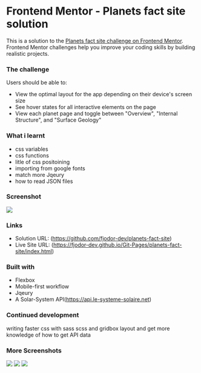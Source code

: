 # Frontend Mentor - Planets fact site solution

This is a solution to the [Planets fact site challenge on Frontend Mentor](https://www.frontendmentor.io/challenges/planets-fact-site-gazqN8w_f). Frontend Mentor challenges help you improve your coding skills by building realistic projects. 

### The challenge

Users should be able to:

- View the optimal layout for the app depending on their device's screen size
- See hover states for all interactive elements on the page
- View each planet page and toggle between "Overview", "Internal Structure", and "Surface Geology"

### What i learnt

- css variables
- css functions
- litle of css positoining
- importing from google fonts
- match more Jqeury
- how to read JSON files

### Screenshot

![](Screenshot%202022-06-08%20at%2015-29-19%20Frontend%20Mentor%20Planets%20fact%20site.png)

### Links

- Solution URL: (https://github.com/fjodor-dev/planets-fact-site)
- Live Site URL: (https://fjodor-dev.github.io/Git-Pages/planets-fact-site/index.html)

### Built with

- Flexbox
- Mobile-first workflow
- Jqeury
- A Solar-System API(https://api.le-systeme-solaire.net)

### Continued development

writing faster css with sass scss and gridbox layout and get more knowledge of how to get API data

### More Screenshots

![](Screenshot%202022-06-08%20at%2015-41-38%20Frontend%20Mentor%20Planets%20fact%20site.png)
![](Screenshot%202022-06-08%20at%2015-42-05%20Frontend%20Mentor%20Planets%20fact%20site.png)
![](Screenshot%202022-06-08%20at%2015-43-55%20Frontend%20Mentor%20Planets%20fact%20site.png)

